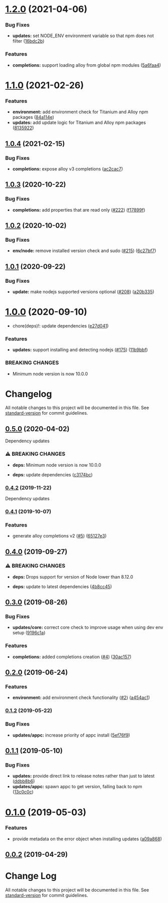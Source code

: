 # [1.2.0](https://github.com/appcelerator/titanium-editor-commons/compare/v1.1.0...v1.2.0) (2021-04-06)


### Bug Fixes

* **updates:** set NODE_ENV environment variable so that npm does not filter ([16bdc2b](https://github.com/appcelerator/titanium-editor-commons/commit/16bdc2b538d96efef520d141b7ce8013b2165dd4))


### Features

* **completions:** support loading alloy from global npm modules ([5a6faa4](https://github.com/appcelerator/titanium-editor-commons/commit/5a6faa49fd144c1c8f2cf437854caee4080273e0))

# [1.1.0](https://github.com/appcelerator/titanium-editor-commons/compare/v1.0.4...v1.1.0) (2021-02-26)


### Features

* **environment:** add environment check for Titanium and Alloy npm packages ([84a114e](https://github.com/appcelerator/titanium-editor-commons/commit/84a114eaea6d214298805b65d6d0fce592493188))
* **updates:** add update logic for Titanium and Alloy npm packages ([8135922](https://github.com/appcelerator/titanium-editor-commons/commit/813592247b576ed86b1634a8f89017737ef2b91b))

## [1.0.4](https://github.com/appcelerator/titanium-editor-commons/compare/v1.0.3...v1.0.4) (2021-02-15)


### Bug Fixes

* **completions:** expose alloy v3 completions ([ac2cac7](https://github.com/appcelerator/titanium-editor-commons/commit/ac2cac74a87bcef5402eacee3a2cc59bbe8b24e9))

## [1.0.3](https://github.com/appcelerator/titanium-editor-commons/compare/v1.0.2...v1.0.3) (2020-10-22)


### Bug Fixes

* **completions:** add properties that are read only ([#222](https://github.com/appcelerator/titanium-editor-commons/issues/222)) ([f17899f](https://github.com/appcelerator/titanium-editor-commons/commit/f17899fa8a9032724c067d133c354fd572f57f1c))

## [1.0.2](https://github.com/appcelerator/titanium-editor-commons/compare/v1.0.1...v1.0.2) (2020-10-02)


### Bug Fixes

* **env/node:** remove installed version check and sudo ([#215](https://github.com/appcelerator/titanium-editor-commons/issues/215)) ([6c27bf7](https://github.com/appcelerator/titanium-editor-commons/commit/6c27bf7aeb4e3617213744d3a20eb3665e9766be))

## [1.0.1](https://github.com/appcelerator/titanium-editor-commons/compare/v1.0.0...v1.0.1) (2020-09-22)


### Bug Fixes

* **update:** make nodejs supported versions optional ([#208](https://github.com/appcelerator/titanium-editor-commons/issues/208)) ([a20b335](https://github.com/appcelerator/titanium-editor-commons/commit/a20b335b99b6fa37f7b3b6fa471c322e9ab6150f))

# [1.0.0](https://github.com/appcelerator/titanium-editor-commons/compare/v0.4.2...v1.0.0) (2020-09-10)


* chore(deps)!: update dependencies ([e27d041](https://github.com/appcelerator/titanium-editor-commons/commit/e27d041960339e26bcf4e61e64b5268274397c08))


### Features

* **updates:** support installing and detecting nodejs ([#175](https://github.com/appcelerator/titanium-editor-commons/issues/175)) ([11b9bbf](https://github.com/appcelerator/titanium-editor-commons/commit/11b9bbf40a09720b561809447f20ac6e6da985c2))


### BREAKING CHANGES

* Minimum node version is now 10.0.0

# Changelog

All notable changes to this project will be documented in this file. See [standard-version](https://github.com/conventional-changelog/standard-version) for commit guidelines.

## [0.5.0](https://github.com/appcelerator/titanium-editor-commons/compare/v0.4.2...v0.5.0) (2020-04-02)

Dependency updates

### ⚠ BREAKING CHANGES

* **deps:** Minimum node version is now 10.0.0

* **deps:** update dependencies ([c3174bc](https://github.com/appcelerator/titanium-editor-commons/commit/c3174bc92f36ad03c4e2a4314fdccee662628d6b))

### [0.4.2](https://github.com/appcelerator/titanium-editor-commons/compare/v0.4.1...v0.4.2) (2019-11-22)

Dependency updates

### [0.4.1](https://github.com/appcelerator/titanium-editor-commons/compare/v0.4.0...v0.4.1) (2019-10-07)


### Features

* generate alloy completions v2 ([#5](https://github.com/appcelerator/titanium-editor-commons/issues/5)) ([65127e3](https://github.com/appcelerator/titanium-editor-commons/commit/65127e3))

## [0.4.0](https://github.com/appcelerator/titanium-editor-commons/compare/v0.3.0...v0.4.0) (2019-09-27)


### ⚠ BREAKING CHANGES

* **deps:** Drops support for version of Node lower than 8.12.0

* **deps:** update to latest dependencies ([4b8cc45](https://github.com/appcelerator/titanium-editor-commons/commit/4b8cc45))

## [0.3.0](https://github.com/appcelerator/titanium-editor-commons/compare/v0.2.0...v0.3.0) (2019-08-26)


### Bug Fixes

* **updates/core:** correct core check to improve usage when using dev env setup ([9196c1a](https://github.com/appcelerator/titanium-editor-commons/commit/9196c1a))


### Features

* **completions:** added completions creation ([#4](https://github.com/appcelerator/titanium-editor-commons/issues/4)) ([30ac157](https://github.com/appcelerator/titanium-editor-commons/commit/30ac157))



## [0.2.0](https://github.com/appcelerator/titanium-editor-commons/compare/v0.1.2...v0.2.0) (2019-06-24)


### Features

* **environment:** add environment check functionality ([#2](https://github.com/appcelerator/titanium-editor-commons/issues/2)) ([a454ac1](https://github.com/appcelerator/titanium-editor-commons/commit/a454ac1))



### [0.1.2](https://github.com/appcelerator/titanium-editor-commons/compare/v0.1.1...v0.1.2) (2019-05-22)


### Bug Fixes

* **updates/appc:** increase priority of appc install ([5ef76f9](https://github.com/appcelerator/titanium-editor-commons/commit/5ef76f9))



<a name="0.1.1"></a>
## [0.1.1](https://github.com/ewanharris/titanium-editor-commons/compare/v0.1.0...v0.1.1) (2019-05-10)


### Bug Fixes

* **updates:** provide direct link to release notes rather than just to latest ([ddbb8b6](https://github.com/ewanharris/titanium-editor-commons/commit/ddbb8b6))
* **updates/appc:** spawn appc to get version, falling back to npm ([13c0c0c](https://github.com/ewanharris/titanium-editor-commons/commit/13c0c0c))



<a name="0.1.0"></a>
# [0.1.0](https://github.com/appcelerator/titanium-editor-commons/compare/v0.0.2...v0.1.0) (2019-05-03)


### Features

* provide metadata on the error object when installing updates ([a09a868](https://github.com/appcelerator/titanium-editor-commons/commit/a09a868))



<a name="0.0.2"></a>
## [0.0.2](https://github.com/appcelerator/titanium-editor-commons/compare/v0.0.1...v0.0.2) (2019-04-29)



# Change Log

All notable changes to this project will be documented in this file. See [standard-version](https://github.com/conventional-changelog/standard-version) for commit guidelines.
